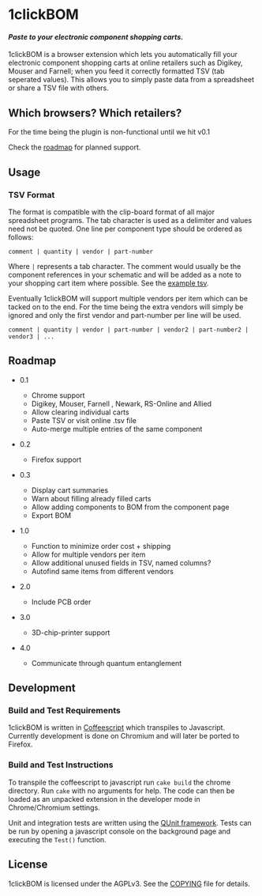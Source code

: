 # 1clickBOM #

#### _Paste to your electronic component shopping carts._ ####

1clickBOM is a browser extension which lets you automatically fill your
electronic component shopping carts at online retailers such as Digikey, Mouser
and Farnell; when you feed it correctly formatted TSV (tab seperated values).
This allows you to simply paste data from a spreadsheet or share a TSV file
with others.

## Which browsers? Which retailers? ##

For the time being the plugin is non-functional until we hit v0.1

Check the [roadmap][1] for planned support.

## Usage ##

### TSV Format ###

The format is compatible with the clip-board format of all major spreadsheet
programs. The tab character is used as a delimiter and values need not be
quoted. One line per component type should be ordered as follows:

    comment | quantity | vendor | part-number

Where ` | ` represents a tab character. The comment would usually be the
component references in your schematic and will be added as a note to your
shopping cart item where possible. See the [example tsv][2].

Eventually 1clickBOM will support multiple vendors per item which can be tacked
on to the end. For the time being the extra vendors will simply be ignored and
only the first vendor and part-number per line will be used.

    comment | quantity | vendor | part-number | vendor2 | part-number2 | vendor3 | ...

## Roadmap ##

* 0.1
    * Chrome support
    * Digikey, Mouser, Farnell , Newark, RS-Online and Allied
    * Allow clearing individual carts
    * Paste TSV or visit online .tsv file
    * Auto-merge multiple entries of the same component

* 0.2
    * Firefox support

* 0.3
    * Display cart summaries
    * Warn about filling already filled carts
    * Allow adding components to BOM from the component page
    * Export BOM

* 1.0
    * Function to minimize order cost + shipping
    * Allow for multiple vendors per item
    * Allow additional unused fields in TSV, named columns?
    * Autofind same items from different vendors

* 2.0
    * Include PCB order

* 3.0
    * 3D-chip-printer support

* 4.0
    * Communicate through quantum entanglement

## Development ##

### Build and Test Requirements ###

1clickBOM is written in [Coffeescript][4] which transpiles to Javascript.
Currently development is done on Chromium and will later be ported to Firefox.

### Build and Test Instructions ###

To transpile the coffeescript to javascript run `cake build` the chrome
directory. Run `cake` with no arguments for help. The code can then be loaded
as an unpacked extension in the developer mode in Chrome/Chromium settings.

Unit and integration tests are written using the [QUnit framework][5]. Tests
can be run by opening a javascript console on the background page and executing
the `Test()` function.

## License ##

1clickBOM is licensed under the AGPLv3. See the [COPYING][6] file for details.

[1]:#roadmap
[2]:chrome/data/example.tsv
[3]:chrome/html/test.html
[4]:http://coffeescript.org
[5]:https://qunitjs.com/
[6]:COPYING


